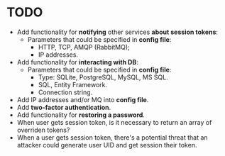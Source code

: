 # TODO 

- Add functionality for **notifying** other services **about session tokens**: 
    - Parameters that could be specified in **config file**:
        - HTTP, TCP, AMQP (RabbitMQ);
        - IP addresses.
- Add functionality for **interacting with DB**:
    - Parameters that could be specified in **config file**:
        - Type: SQLite, PostgreSQL, MySQL, MS SQL.
        - SQL, Entity Framework.
        - Connection string.
- Add IP addresses and/or MQ into **config file**.
- Add **two-factor authentication**.
- Add functionality for **restoring a password**.
- When user gets session token, is it necessary to return an array of overriden tokens?
- When a user gets session token, there's a potential threat that an attacker could generate user UID and get session their token.
